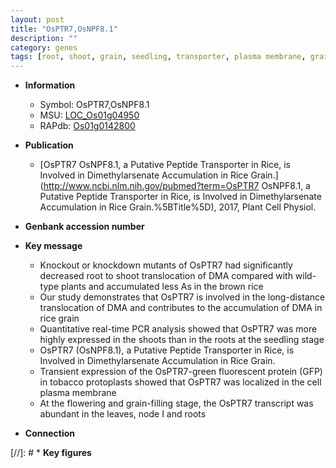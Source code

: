 ```yaml
---
layout: post
title: "OsPTR7,OsNPF8.1"
description: ""
category: genes
tags: [root, shoot, grain, seedling, transporter, plasma membrane, grain-filling, node]
---
```


* **Information**  
    + Symbol: OsPTR7,OsNPF8.1  
    + MSU: [LOC_Os01g04950](http://rice.plantbiology.msu.edu/cgi-bin/ORF_infopage.cgi?orf=LOC_Os01g04950)  
    + RAPdb: [Os01g0142800](http://rapdb.dna.affrc.go.jp/viewer/gbrowse_details/irgsp1?name=Os01g0142800)  

* **Publication**  
    + [OsPTR7 OsNPF8.1, a Putative Peptide Transporter in Rice, is Involved in Dimethylarsenate Accumulation in Rice Grain.](http://www.ncbi.nlm.nih.gov/pubmed?term=OsPTR7 OsNPF8.1, a Putative Peptide Transporter in Rice, is Involved in Dimethylarsenate Accumulation in Rice Grain.%5BTitle%5D), 2017, Plant Cell Physiol.

* **Genbank accession number**  

* **Key message**  
    + Knockout or knockdown mutants of OsPTR7 had significantly decreased root to shoot translocation of DMA compared with wild-type plants and accumulated less As in the brown rice
    + Our study demonstrates that OsPTR7 is involved in the long-distance translocation of DMA and contributes to the accumulation of DMA in rice grain
    + Quantitative real-time PCR analysis showed that OsPTR7 was more highly expressed in the shoots than in the roots at the seedling stage
    + OsPTR7 (OsNPF8.1), a Putative Peptide Transporter in Rice, is Involved in Dimethylarsenate Accumulation in Rice Grain.
    + Transient expression of the OsPTR7-green fluorescent protein (GFP) in tobacco protoplasts showed that OsPTR7 was localized in the cell plasma membrane
    + At the flowering and grain-filling stage, the OsPTR7 transcript was abundant in the leaves, node I and roots

* **Connection**  

[//]: # * **Key figures**  


